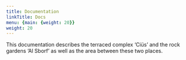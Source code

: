 ```yaml
---
title: Documentation
linkTitle: Docs
menu: {main: {weight: 20}}
weight: 20
---
```


This documentation describes the terraced complex ‘Ciüs’ and 
the rock gardens ‘Al Sborf’ as well as the area between these two places.
